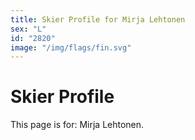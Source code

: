 ```yaml
---
title: Skier Profile for Mirja Lehtonen
sex: "L"
id: "2820"
image: "/img/flags/fin.svg" 
---
```


# Skier Profile

This page is for: Mirja Lehtonen.
    